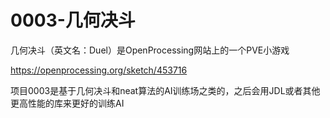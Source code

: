 # 0003-几何决斗

几何决斗（英文名：Duel）是OpenProcessing网站上的一个PVE小游戏

<https://openprocessing.org/sketch/453716>

项目0003是基于几何决斗和neat算法的AI训练场之类的，之后会用JDL或者其他更高性能的库来更好的训练AI
